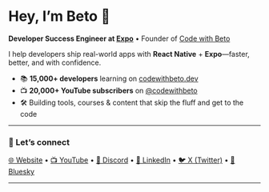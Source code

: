 # Hey, I’m Beto 👋  
**Developer Success Engineer at [Expo](https://expo.dev)** • Founder of [Code with Beto](https://codewithbeto.dev)  

I help developers ship real-world apps with **React Native** + **Expo**—faster, better, and with confidence.

- 📚 **15,000+ developers** learning on [codewithbeto.dev](https://codewithbeto.dev)
- 📺 **20,000+ YouTube subscribers** on [@codewithbeto](https://www.youtube.com/@codewithbeto)
- 🛠️ Building tools, courses & content that skip the fluff and get to the code

---

### 🔗 Let’s connect
[🌐 Website](https://codewithbeto.dev) • [📺 YouTube](https://www.youtube.com/@codewithbeto) • [💬 Discord](https://discord.com/invite/dbYfWFw862) • [💼 LinkedIn](https://www.linkedin.com/in/betomoedano/) • [🐦 X (Twitter)](https://x.com/betomoedano) • [🌌 Bluesky](https://bsky.app/profile/codewithbeto.dev)

---
